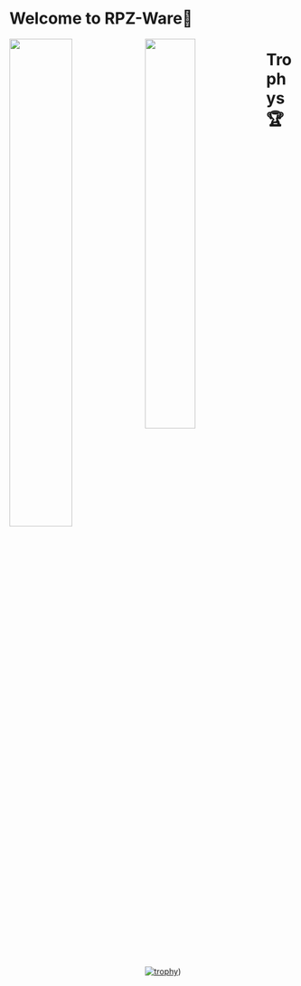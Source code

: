 # Welcome to RPZ-Ware👋

<img align="left" width="47%" src="https://github-readme-stats.vercel.app/api?username=Rapunzel-ware&show_icons=true&theme=dark" />

<img align="left" width="42%" src="https://github-readme-stats.vercel.app/api/top-langs/?username=Rapunzel-ware&layout=compact&theme=dark" />

# Trophys 🏆                           
                       
[![trophy](https://github-profile-trophy.vercel.app/?username=Rapunzel-ware&theme=juicyfresh)]([(https://github.com/ryo-ma/github-profile-trophy)))


